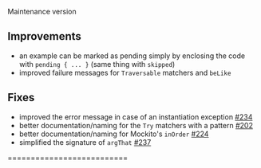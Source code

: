 Maintenance version

## Improvements

 * an example can be marked as pending simply by enclosing the code with `pending { ... }` (same thing with `skipped`)
 * improved failure messages for `Traversable` matchers and `beLike`

## Fixes

 * improved the error message in case of an instantiation exception [#234](https://github.com/etorreborre/specs2/issues/234)
 * better documentation/naming for the `Try` matchers with a pattern [#202](https://github.com/etorreborre/specs2/issues/202)
 * better documentation/naming for Mockito's `inOrder` [#224](https://github.com/etorreborre/specs2/issues/224)
 * simplified the signature of `argThat` [#237](https://github.com/etorreborre/specs2/issues/237)


 ==========================


